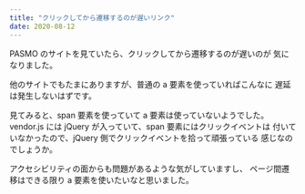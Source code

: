 ```yaml
---
title: "クリックしてから遷移するのが遅いリンク"
date: 2020-08-12
---
```


PASMO のサイトを見ていたら、クリックしてから遷移するのが遅いのが
気になりました。

他のサイトでもたまにありますが、普通の a 要素を使っていればこんなに
遅延は発生しないはずです。

見てみると、span 要素を使っていて a 要素は使っていないようでした。
vendor.js には jQuery が入っていて、span 要素にはクリックイベントは
付いていなかったので、jQuery 側でクリックイベントを拾って頑張っている
感じなのでしょうか。

アクセシビリティの面からも問題があるような気がしていますし、
ページ間遷移はできる限り a 要素を使いたいなと思いました。


